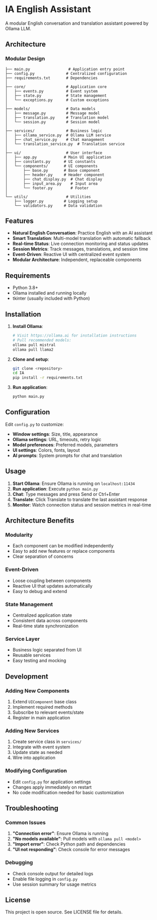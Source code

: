 # IA English Assistant

A modular English conversation and translation assistant powered by Ollama LLM.

## Architecture

### Modular Design
```
├── main.py                 # Application entry point
├── config.py              # Centralized configuration
├── requirements.txt       # Dependencies
│
├── core/                  # Application core
│   ├── events.py          # Event system
│   ├── state.py           # State management
│   └── exceptions.py      # Custom exceptions
│
├── models/                # Data models
│   ├── message.py         # Message model
│   ├── translation.py     # Translation model
│   └── session.py         # Session model
│
├── services/              # Business logic
│   ├── ollama_service.py  # Ollama LLM service
│   ├── chat_service.py    # Chat management
│   └── translation_service.py  # Translation service
│
├── ui/                    # User interface
│   ├── app.py            # Main UI application
│   ├── constants.py      # UI constants
│   └── components/       # UI components
│       ├── base.py       # Base component
│       ├── header.py     # Header component
│       ├── chat_display.py  # Chat display
│       ├── input_area.py    # Input area
│       └── footer.py        # Footer
│
└── utils/                 # Utilities
    ├── logger.py         # Logging setup
    └── validators.py     # Data validation
```

## Features

- **Natural English Conversation**: Practice English with an AI assistant
- **Smart Translation**: Multi-model translation with automatic fallback
- **Real-time Status**: Live connection monitoring and status updates
- **Session Metrics**: Track messages, translations, and session time
- **Event-Driven**: Reactive UI with centralized event system
- **Modular Architecture**: Independent, replaceable components

## Requirements

- Python 3.8+
- Ollama installed and running locally
- tkinter (usually included with Python)

## Installation

1. **Install Ollama**:
   ```bash
   # Visit https://ollama.ai for installation instructions
   # Pull recommended models:
   ollama pull mistral
   ollama pull llama2
   ```

2. **Clone and setup**:
   ```bash
   git clone <repository>
   cd IA
   pip install -r requirements.txt
   ```

3. **Run application**:
   ```bash
   python main.py
   ```

## Configuration

Edit `config.py` to customize:

- **Window settings**: Size, title, appearance
- **Ollama settings**: URL, timeouts, retry logic
- **Model preferences**: Preferred models, parameters
- **UI settings**: Colors, fonts, layout
- **AI prompts**: System prompts for chat and translation

## Usage

1. **Start Ollama**: Ensure Ollama is running on `localhost:11434`
2. **Run application**: Execute `python main.py`
3. **Chat**: Type messages and press Send or Ctrl+Enter
4. **Translate**: Click Translate to translate the last assistant response
5. **Monitor**: Watch connection status and session metrics in real-time

## Architecture Benefits

### Modularity
- Each component can be modified independently
- Easy to add new features or replace components
- Clear separation of concerns

### Event-Driven
- Loose coupling between components
- Reactive UI that updates automatically
- Easy to debug and extend

### State Management
- Centralized application state
- Consistent data across components
- Real-time state synchronization

### Service Layer
- Business logic separated from UI
- Reusable services
- Easy testing and mocking

## Development

### Adding New Components
1. Extend `UIComponent` base class
2. Implement required methods
3. Subscribe to relevant events/state
4. Register in main application

### Adding New Services
1. Create service class in `services/`
2. Integrate with event system
3. Update state as needed
4. Wire into application

### Modifying Configuration
- Edit `config.py` for application settings
- Changes apply immediately on restart
- No code modification needed for basic customization

## Troubleshooting

### Common Issues

1. **"Connection error"**: Ensure Ollama is running
2. **"No models available"**: Pull models with `ollama pull <model>`
3. **"Import error"**: Check Python path and dependencies
4. **"UI not responding"**: Check console for error messages

### Debugging

- Check console output for detailed logs
- Enable file logging in `config.py`
- Use session summary for usage metrics

## License

This project is open source. See LICENSE file for details.
